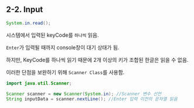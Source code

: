 ## 2-2. Input


```java
System.in.read();
```

시스템에서 입력된 keyCode를 `하나씩` 읽음.

`Enter`가 입력될 때까지 console창이 대기 상태가 됨.

하지만, KeyCode를 하나씩 읽기 때문에 2개 이상의 키가 조합된 한글은 읽을 수 없음.

이러한 단점을 보완하기 위해 `Scanner Class`를 사용함.

```java
import java.util.Scanner;

Scanner scanner = new Scanner(System.in); //Scanner 변수 선언
String inputData = scanner.nextLine(); //Enter 입력 이전의 문자열 읽음
```